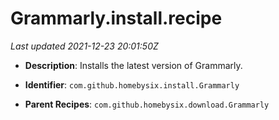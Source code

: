 # Grammarly.install.recipe

_Last updated 2021-12-23 20:01:50Z_

- **Description**: Installs the latest version of Grammarly.

- **Identifier**: `com.github.homebysix.install.Grammarly`

- **Parent Recipes**: `com.github.homebysix.download.Grammarly`
